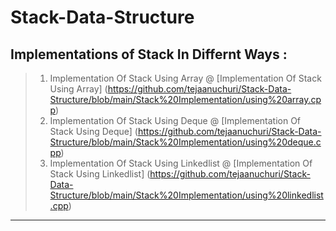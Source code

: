 # Stack-Data-Structure

Implementations of Stack In Differnt Ways :
--------------------------------------------------------------------------------------------------------------------------------------------
> 1. Implementation Of Stack Using Array @ [Implementation Of Stack Using Array] (https://github.com/tejaanuchuri/Stack-Data-Structure/blob/main/Stack%20Implementation/using%20array.cpp)  
> 2. Implementation Of Stack Using Deque @ [Implementation Of Stack Using Deque] (https://github.com/tejaanuchuri/Stack-Data-Structure/blob/main/Stack%20Implementation/using%20deque.cpp)  
> 3. Implementation Of Stack Using Linkedlist @ [Implementation Of Stack Using Linkedlist] (https://github.com/tejaanuchuri/Stack-Data-Structure/blob/main/Stack%20Implementation/using%20linkedlist.cpp)  

---------------------------------------------------------------------------------------------------------------------------------------------
